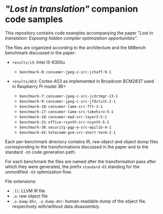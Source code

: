 *"Lost in translation"* companion code samples
===================

This repository contains code examples accompanying the paper
*"Lost in translation: Exposing hidden compiler optimization opportunities"*.

The files are organized according to the architecture and the MiBench benchmark discussed in the paper:

- `results/i5`: Intel i5-6300u

  - `benchmark-8`: `consumer-jpeg-c-src-jchuff-9-1`

- `results/A53`: Cortex-A53 as implemented in Broadcom BCM2837 used in Raspberry Pi model 3B+

  - `benchmark-7`: `consumer-jpeg-c-src-jcdctmgr-13-1`
  - `benchmark-9`: `consumer-jpeg-c-src-jfdctint-2-1`
  - `benchmark-10`: `consumer-lame-src-fft-2-1`
  - `benchmark-17`: `consumer-lame-src-takehiro-5-1`
  - `benchmark-18`: `consumer-mad-src-layer3-5-1`
  - `benchmark-31`: `office-rsynth-src-nsynth-5-1`
  - `benchmark-36`: `security-pgp-e-src-mpilib-4-1`
  - `benchmark-42`: `telecomm-gsm-src-short-term-2-1`

Each per-benchmark directory contains IR, raw object and object dump files corresponding
to the transformations discussed in the paper and to the standard `-O3` code generation path.

For each benchmark the files are named after the transformation pass after which they were generated,
the prefix `standard-O3` standing for the unmodified `-O3` optimization flow.

File extensions:

- `.ll`: LLVM IR file
- `.o`: raw object file
- `.o.dump-Dhr`, `.o.dump-dhr`: human-readable dump of the object file, respectively with/without data disassembly.

